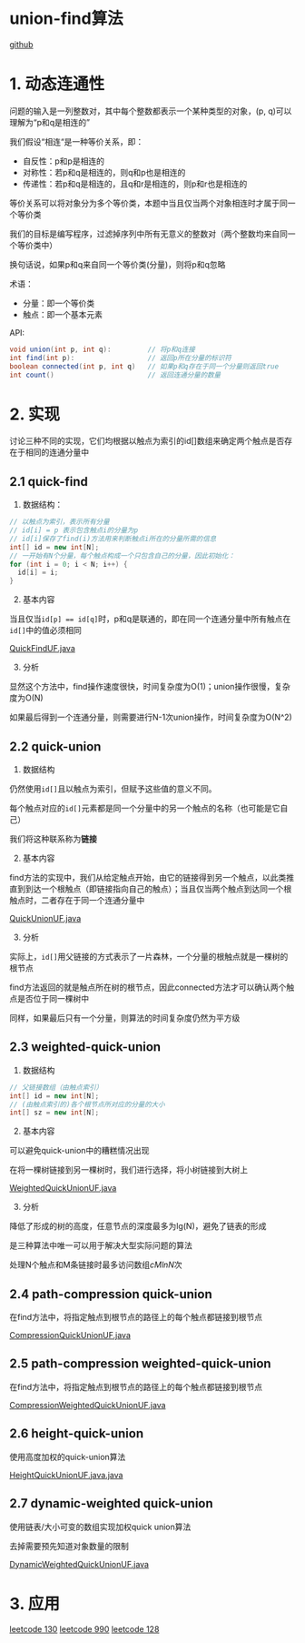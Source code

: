 # union-find算法

[github](https://github.com/labuladong/fucking-algorithm/blob/master/%E7%AE%97%E6%B3%95%E6%80%9D%E7%BB%B4%E7%B3%BB%E5%88%97/UnionFind%E7%AE%97%E6%B3%95%E8%AF%A6%E8%A7%A3.md)

# 1. 动态连通性

问题的输入是一列整数对，其中每个整数都表示一个某种类型的对象，(p, q)可以理解为“p和q是相连的”

我们假设“相连“是一种等价关系，即：

- 自反性：p和p是相连的
- 对称性：若p和q是相连的，则q和p也是相连的
- 传递性：若p和q是相连的，且q和r是相连的，则p和r也是相连的

等价关系可以将对象分为多个等价类，本题中当且仅当两个对象相连时才属于同一个等价类

我们的目标是编写程序，过滤掉序列中所有无意义的整数对（两个整数均来自同一个等价类中）

换句话说，如果p和q来自同一个等价类(分量)，则将p和q忽略

术语：

- 分量：即一个等价类
- 触点：即一个基本元素

API:

```java
void union(int p, int q):         // 将p和q连接
int find(int p):                  // 返回p所在分量的标识符
boolean connected(int p, int q)   // 如果p和q存在于同一个分量则返回true
int count()                       // 返回连通分量的数量
```

# 2. 实现

讨论三种不同的实现，它们均根据以触点为索引的id[]数组来确定两个触点是否存在于相同的连通分量中

## 2.1 quick-find

1. 数据结构：

```java
// 以触点为索引，表示所有分量
// id[i] = p 表示包含触点i的分量为p
// id[i]保存了find(i)方法用来判断触点i所在的分量所需的信息
int[] id = new int[N];
// 一开始有N个分量，每个触点构成一个只包含自己的分量，因此初始化：
for (int i = 0; i < N; i++) {
  id[i] = i;
}
```

2. 基本内容

当且仅当`id[p] == id[q]`时，p和q是联通的，即在同一个连通分量中所有触点在`id[]`中的值必须相同

[QuickFindUF.java](./alg4/QuickFindUF.java)

3. 分析

显然这个方法中，find操作速度很快，时间复杂度为O(1)；union操作很慢，复杂度为O(N)

如果最后得到一个连通分量，则需要进行N-1次union操作，时间复杂度为O(N^2)

## 2.2 quick-union

1. 数据结构

仍然使用`id[]`且以触点为索引，但赋予这些值的意义不同。

每个触点对应的`id[]`元素都是同一个分量中的另一个触点的名称（也可能是它自己）

我们将这种联系称为**链接**

2. 基本内容

find方法的实现中，我们从给定触点开始，由它的链接得到另一个触点，以此类推直到到达一个根触点（即链接指向自己的触点）；当且仅当两个触点到达同一个根触点时，二者存在于同一个连通分量中

[QuickUnionUF.java](./alg4/QuickUnionUF.java)

3. 分析

实际上，`id[]`用父链接的方式表示了一片森林，一个分量的根触点就是一棵树的根节点

find方法返回的就是触点所在树的根节点，因此connected方法才可以确认两个触点是否位于同一棵树中

同样，如果最后只有一个分量，则算法的时间复杂度仍然为平方级

## 2.3 weighted-quick-union

1. 数据结构

```java
// 父链接数组（由触点索引）
int[] id = new int[N];
// (由触点索引的)各个根节点所对应的分量的大小
int[] sz = new int[N];
```

2. 基本内容

可以避免quick-union中的糟糕情况出现

在将一棵树链接到另一棵树时，我们进行选择，将小树链接到大树上

[WeightedQuickUnionUF.java](./alg4/WeightedQuickUnionUF.java)

3. 分析

降低了形成的树的高度，任意节点的深度最多为lg(N)，避免了链表的形成

是三种算法中唯一可以用于解决大型实际问题的算法

处理N个触点和M条链接时最多访问数组$cMlnN$次

## 2.4 path-compression quick-union

在find方法中，将指定触点到根节点的路径上的每个触点都链接到根节点

[CompressionQuickUnionUF.java](./alg4/CompressionQuickUnionUF.java)

## 2.5 path-compression weighted-quick-union

在find方法中，将指定触点到根节点的路径上的每个触点都链接到根节点

[CompressionWeightedQuickUnionUF.java](./alg4/CompressionWeightedQuickUnionUF.java)

## 2.6 height-quick-union

使用高度加权的quick-union算法

[HeightQuickUnionUF.java.java](./alg4/HeightQuickUnionUF.java.java)

## 2.7 dynamic-weighted quick-union

使用链表/大小可变的数组实现加权quick union算法

去掉需要预先知道对象数量的限制

[DynamicWeightedQuickUnionUF.java](./alg4/DynamicWeightedQuickUnionUF.java)


# 3. 应用

[leetcode 130](https://leetcode-cn.com/problems/surrounded-regions/)
[leetcode 990](https://leetcode-cn.com/problems/satisfiability-of-equality-equations)
[leetcode 128](https://leetcode-cn.com/problems/longest-consecutive-sequence/)
